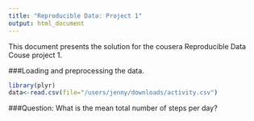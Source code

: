 ```yaml
---
title: "Reproducible Data: Project 1"
output: html_document
---
```


This document presents the solution for the cousera Reproducible Data Couse project 1.

###Loading and preprocessing the data.


```r
library(plyr)
data<-read.csv(file="/users/jenny/downloads/activity.csv")
```
###Question: What is the mean total number of steps per day?










